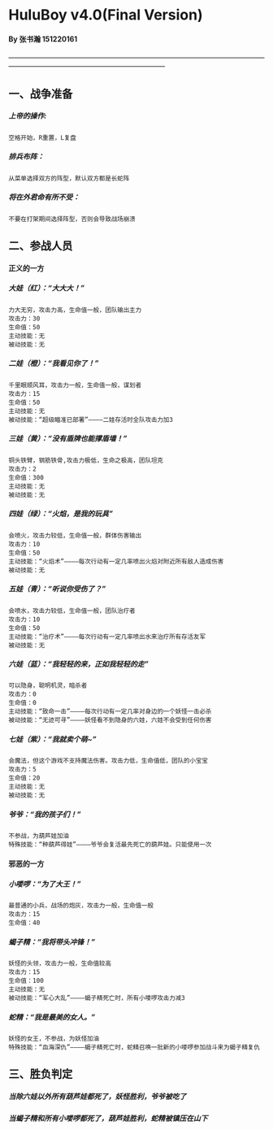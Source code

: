# HuluBoy v4.0(Final Version)
#### By 张书瀚 151220161    
——————————————————————————————————————————————————————————  

## 一、战争准备
##### 上帝的操作:
    空格开始，R重置，L复盘  
##### 排兵布阵：  
    从菜单选择双方的阵型，默认双方都是长蛇阵
##### 将在外君命有所不受：
    不要在打架期间选择阵型，否则会导致战场崩溃
    
## 二、参战人员
#### 正义的一方
##### 大娃（红）：“大大大！”
    力大无穷，攻击力高，生命值一般，团队输出主力
    攻击力：30
    生命值：50
    主动技能：无
    被动技能：无
##### 二娃（橙）：“我看见你了！”
    千里眼顺风耳，攻击力一般，生命值一般，谋划者
    攻击力：15
    生命值：50
    主动技能：无
    被动技能：“超级瞄准已部署”————二娃存活时全队攻击力加3
##### 三娃（黄）：“没有盾牌也能撑盾墙！”
    铜头铁臂，钢筋铁骨,攻击力极低，生命之极高，团队坦克
    攻击力：2
    生命值：300
    主动技能：无
    被动技能：无
##### 四娃（绿）：“火焰，是我的玩具”
    会喷火，攻击力较低，生命值一般，群体伤害输出
    攻击力：10
    生命值：50
    主动技能：“火焰术”————每次行动有一定几率喷出火焰对附近所有敌人造成伤害
    被动技能：无
##### 五娃（青）：“听说你受伤了？”
    会喷水，攻击力较低，生命值一般，团队治疗者
    攻击力：10
    生命值：50
    主动技能：“治疗术”————每次行动有一定几率喷出水来治疗所有存活友军
    被动技能：无
##### 六娃（蓝）：“我轻轻的来，正如我轻轻的走”
    可以隐身，聪明机灵，暗杀者
    攻击力：0
    生命值：0
    主动技能：“致命一击”————每次行动有一定几率对身边的一个妖怪一击必杀
    被动技能：“无迹可寻”————妖怪看不到隐身的六娃，六娃不会受到任何伤害
##### 七娃（紫）：“我就卖个萌~”
    会魔法，但这个游戏不支持魔法伤害。攻击力低，生命值低，团队的小宝宝
    攻击力：5
    生命值：20
    主动技能：无
    被动技能：无
##### 爷爷：“我的孩子们！”
    不参战，为葫芦娃加油
    特殊技能：“种葫芦得娃”————爷爷会复活最先死亡的葫芦娃。只能使用一次
    
#### 邪恶的一方
##### 小喽啰：“为了大王！”
    最普通的小兵，战场的炮灰，攻击力一般，生命值一般
    攻击力：15
    生命值：40
##### 蝎子精：“我将带头冲锋！”
    妖怪的头领，攻击力一般，生命值较高
    攻击力：15
    生命值：100
    主动技能：无
    被动技能：“军心大乱”————蝎子精死亡时，所有小喽啰攻击力减3
##### 蛇精：“我是最美的女人。”
    妖怪的女王，不参战，为妖怪加油
    特殊技能：“血海深仇”————蝎子精死亡时，蛇精召唤一批新的小喽啰参加战斗来为蝎子精复仇
    
## 三、胜负判定
##### 当除六娃以外所有葫芦娃都死了，妖怪胜利，爷爷被吃了
##### 当蝎子精和所有小喽啰都死了，葫芦娃胜利，蛇精被镇压在山下
